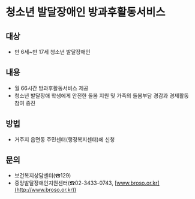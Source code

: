 # 청소년 발달장애인 방과후활동서비스

## 대상
- 만 6세~만 17세 청소년 발달장애인

## 내용
- 월 66시간 방과후활동서비스 제공
- 청소년 발달장애 학생에게 안전한 돌봄 지원 및 가족의 돌봄부담 경감과 경제활동 참여 증진

## 방법
- 거주지 읍면동 주민센터(행정복지센터)에 신청

## 문의
- 보건복지상담센터(☎129)
- 중앙발달장애인지원센터(☎02-3433-0743, [www.broso.or.kr](http://www.broso.or.kr))
